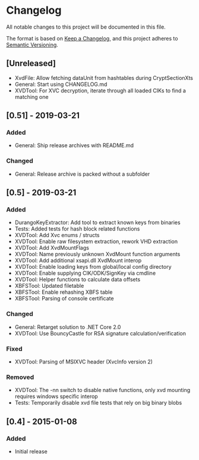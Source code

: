 # Changelog
All notable changes to this project will be documented in this file.

The format is based on [Keep a Changelog](https://keepachangelog.com/en/1.0.0/),
and this project adheres to [Semantic Versioning](https://semver.org/spec/v2.0.0.html).

## [Unreleased]
- XvdFile: Allow fetching dataUnit from hashtables during CryptSectionXts
- General: Start using CHANGELOG.md
- XVDTool: For XVC decryption, iterate through all loaded CIKs to find a matching one

## [0.51] - 2019-03-21
### Added
- General: Ship release archives with README.md

### Changed
- General: Release archive is packed without a subfolder

## [0.5] - 2019-03-21
### Added
- DurangoKeyExtractor: Add tool to extract known keys from binaries
- Tests: Added tests for hash block related functions
- XVDTool: Add Xvc enums / structs
- XVDTool: Enable raw filesystem extraction, rework VHD extraction
- XVDTool: Add XvdMountFlags
- XVDTool: Name previously unknown XvdMount function arguments
- XVDTool: Add additional xsapi.dll XvdMount interop
- XVDTool: Enable loading keys from global/local config directory
- XVDTool: Enable supplying CIK/ODK/SignKey via cmdline
- XVDTool: Helper functions to calculate data offsets
- XBFSTool: Updated filetable
- XBFSTool: Enable rehashing XBFS table
- XBFSTool: Parsing of console certificate

### Changed
- General: Retarget solution to .NET Core 2.0
- XVDTool: Use BouncyCastle for RSA signature calculation/verification

### Fixed
- XVDTool: Parsing of MSIXVC header (XvcInfo version 2)

### Removed
- XVDTool: The -nn switch to disable native functions, only xvd mounting requires windows specific interop
- Tests: Temporarily disable xvd file tests that rely on big binary blobs

## [0.4] - 2015-01-08
### Added
- Initial release
